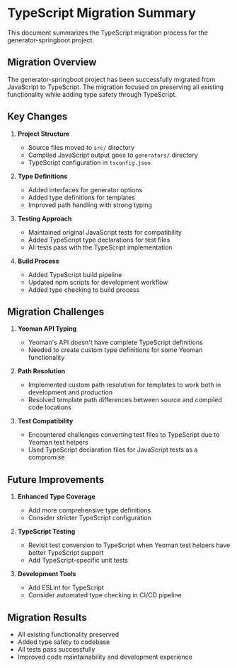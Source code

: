 # TypeScript Migration Summary

This document summarizes the TypeScript migration process for the generator-springboot project.

## Migration Overview

The generator-springboot project has been successfully migrated from JavaScript to TypeScript. The migration focused on preserving all existing functionality while adding type safety through TypeScript.

## Key Changes

1. **Project Structure**
   - Source files moved to `src/` directory
   - Compiled JavaScript output goes to `generators/` directory
   - TypeScript configuration in `tsconfig.json`

2. **Type Definitions**
   - Added interfaces for generator options
   - Added type definitions for templates
   - Improved path handling with strong typing

3. **Testing Approach**
   - Maintained original JavaScript tests for compatibility
   - Added TypeScript type declarations for test files
   - All tests pass with the TypeScript implementation

4. **Build Process**
   - Added TypeScript build pipeline
   - Updated npm scripts for development workflow
   - Added type checking to build process

## Migration Challenges

1. **Yeoman API Typing**
   - Yeoman's API doesn't have complete TypeScript definitions
   - Needed to create custom type definitions for some Yeoman functionality

2. **Path Resolution**
   - Implemented custom path resolution for templates to work both in development and production
   - Resolved template path differences between source and compiled code locations

3. **Test Compatibility**
   - Encountered challenges converting test files to TypeScript due to Yeoman test helpers
   - Used TypeScript declaration files for JavaScript tests as a compromise

## Future Improvements

1. **Enhanced Type Coverage**
   - Add more comprehensive type definitions
   - Consider stricter TypeScript configuration

2. **TypeScript Testing**
   - Revisit test conversion to TypeScript when Yeoman test helpers have better TypeScript support
   - Add TypeScript-specific unit tests

3. **Development Tools**
   - Add ESLint for TypeScript
   - Consider automated type checking in CI/CD pipeline

## Migration Results

- All existing functionality preserved
- Added type safety to codebase
- All tests pass successfully
- Improved code maintainability and development experience